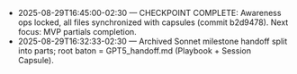 - 2025-08-29T16:45:00-02:30 — CHECKPOINT COMPLETE: Awareness ops locked, all files synchronized with capsules (commit b2d9478). Next focus: MVP partials completion.
- 2025-08-29T16:32:33-02:30 — Archived Sonnet milestone handoff split into parts; root baton = GPT5_handoff.md (Playbook + Session Capsule).
